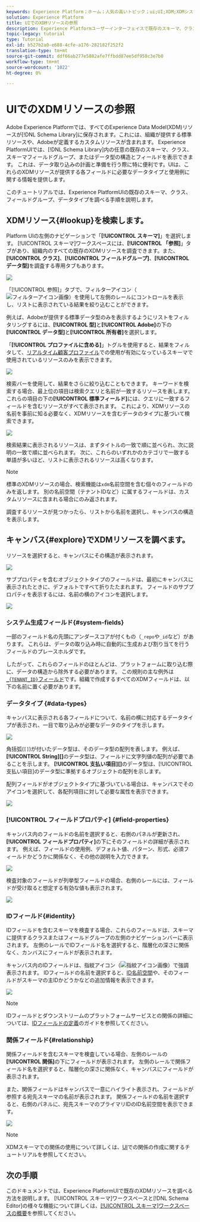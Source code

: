 ```yaml
---
keywords: Experience Platform；ホーム；人気の高いトピック；ui;UI;XDM;XDMシステム；エクスペリエンスデータモデル；エクスペリエンスデータモデル；エクスペリエンスデータモデル；データモデル；データモデル；エクスプローラ；クラス；フィールドグループ；スキーマ;
solution: Experience Platform
title: UIでのXDMリソースの参照
description: Experience Platformユーザーインターフェイスで既存のスキーマ、クラス、スキーマフィールドグループおよびデータタイプを調べる方法について説明します。
topic-legacy: tutorial
type: Tutorial
exl-id: b527b2a0-e688-4cfe-a176-282182f252f2
translation-type: tm+mt
source-git-commit: ddf66ab277e5882afe7ffbdd87ee5df958c3e7b0
workflow-type: tm+mt
source-wordcount: '1022'
ht-degree: 0%

---
```


# UIでのXDMリソースの参照

Adobe Experience Platformでは、すべてのExperience Data Model(XDM)リソースが[!DNL Schema Library]に保存されます。これには、組織が提供する標準リソースや、Adobeが定義するカスタムリソースが含まれます。 Experience PlatformUIでは、[!DNL Schema Library]内の任意の既存のスキーマ、クラス、スキーマフィールドグループ、またはデータ型の構造とフィールドを表示できます。 これは、データ取り込みの計画と準備を行う際に特に便利です。UIは、これらのXDMリソースが提供する各フィールドに必要なデータタイプと使用例に関する情報を提供します。

このチュートリアルでは、Experience PlatformUIの既存のスキーマ、クラス、フィールドグループ、データタイプを調べる手順を説明します。

## XDMリソース{#lookup}を検索します。

Platform UIの左側のナビゲーションで「**[!UICONTROL スキーマ]**」を選択します。 [!UICONTROL スキーマ]ワークスペースには、**[!UICONTROL 「参照]**」タブがあり、組織内のすべての既存のXDMリソースを調査できます。また、**[!UICONTROL クラス]**、**[!UICONTROL フィールドグループ]**、**[!UICONTROL データ型]**&#x200B;を調査する専用タブもあります。

![](../images/ui/explore/tabs.png)

「[!UICONTROL 参照]」タブで、フィルターアイコン（![フィルターアイコン画像](../images/ui/explore/icon.png)）を使用して左側のレールにコントロールを表示し、リストに表示されている結果を絞り込むことができます。

例えば、Adobeが提供する標準データ型のみを表示するようにリストをフィルタリングするには、**[!UICONTROL 型]**&#x200B;と&#x200B;**[!UICONTROL Adobe]**&#x200B;の下の&#x200B;**[!UICONTROL データ型]**&#x200B;と&#x200B;**[!UICONTROL 所有者]**&#x200B;を選択します。

「**[!UICONTROL プロファイルに含める]**」トグルを使用すると、結果をフィルタして、[リアルタイム顧客プロファイル](../../profile/home.md)での使用が有効になっているスキーマで使用されているリソースのみを表示できます。

![](../images/ui/explore/filter.png)

検索バーを使用して、結果をさらに絞り込むこともできます。 キーワードを検索する場合、最上位の項目は検索クエリと名前が一致するリソースを表します。 これらの項目の下の&#x200B;**[!UICONTROL 標準フィールド]**&#x200B;には、クエリに一致するフィールドを含むリソースがすべて表示されます。 これにより、XDMリソースの名前を事前に知る必要なく、XDMリソースを含むデータのタイプに基づいて検索できます。

![](../images/ui/explore/search.png)

検索結果に表示されるリソースは、まずタイトルの一致で順に並べられ、次に説明の一致で順に並べられます。 次に、これらのいずれかのカテゴリで一致する単語が多いほど、リストに表示されるリソースは高くなります。

>[!NOTE]
>
>標準のXDMリソースの場合、検索機能は`xdm`名前空間を含む個々のフィールドのみを返します。 別の名前空間（テナントIDなど）に属するフィールドは、カスタムリソースに含まれる場合にのみ返されます。

調査するリソースが見つかったら、リストから名前を選択し、キャンバスの構造を表示します。

## キャンバス{#explore}でXDMリソースを調べます。

リソースを選択すると、キャンバスにその構造が表示されます。

![](../images/ui/explore/canvas.png)

サブプロパティを含むオブジェクトタイプのフィールドは、最初にキャンバスに表示されたときに、デフォルトですべて折りたたまれます。 フィールドのサブプロパティを表示するには、名前の横のアイコンを選択します。

![](../images/ui/explore/field-expand.png)

### システム生成フィールド{#system-fields}

一部のフィールド名の先頭にアンダースコアが付くもの（`_repo`や`_id`など）があります。 これらは、データの取り込み時に自動的に生成および割り当てを行うフィールドのプレースホルダです。

したがって、これらのフィールドのほとんどは、プラットフォームに取り込む際に、データの構造から除外する必要があります。 この規則の主な例外は[`_{TENANT_ID}`フィールド](../api/getting-started.md#know-your-tenant_id)です。組織で作成するすべてのXDMフィールドは、以下の名前に置く必要があります。

### データタイプ {#data-types}

キャンバスに表示される各フィールドについて、名前の横に対応するデータタイプが表示され、一目で取り込みが必要なデータのタイプを示します。

![](../images/ui/explore/data-types.png)

角括弧(`[]`)が付いたデータ型は、そのデータ型の配列を表します。 例えば、**[!UICONTROL String]\[]**&#x200B;のデータ型は、フィールドに文字列値の配列が必要であることを示します。 **[!UICONTROL 支払い項目]\[]**&#x200B;のデータ型は、[!UICONTROL 支払い項目]のデータ型に準拠するオブジェクトの配列を示します。

配列フィールドがオブジェクトタイプに基づいている場合は、キャンバスでそのアイコンを選択して、各配列項目に対して必要な属性を表示できます。

![](../images/ui/explore/array-type.png)

### [!UICONTROL フィールドプロパティ] {#field-properties}

キャンバス内のフィールドの名前を選択すると、右側のパネルが更新され、**[!UICONTROL フィールドプロパティ]**&#x200B;の下にそのフィールドの詳細が表示されます。 例えば、フィールドの使用例、デフォルト値、パターン、形式、必須フィールドかどうかに関係なく、その他の説明を入力できます。

![](../images/ui/explore/field-properties.png)

検査対象のフィールドが列挙型フィールドの場合、右側のレールには、フィールドが受け取ると想定する有効な値も表示されます。

![](../images/ui/explore/enum-field.png)

### IDフィールド{#identity}

IDフィールドを含むスキーマを検査する場合、これらのフィールドは、スキーマに提供するクラスまたはフィールドグループの左側のナビゲーションバーに表示されます。 左側のレールでIDフィールド名を選択すると、階層化の深さに関係なく、カンバスにフィールドが表示されます。

キャンバス内のIDフィールドは、指紋アイコン（![指紋アイコン画像](../images/ui/explore/identity-symbol.png)）で強調表示されます。 IDフィールドの名前を選択すると、[ID名前空間](../../identity-service/namespaces.md)や、そのフィールドがスキーマの主IDかどうかなどの追加情報を表示できます。

![](../images/ui/explore/identity-field.png)

>[!NOTE]
>
>IDフィールドとダウンストリームのプラットフォームサービスとの関係の詳細については、[IDフィールドの定義](./fields/identity.md)のガイドを参照してください。

### 関係フィールド{#relationship}

関係フィールドを含むスキーマを検査している場合、左側のレールの&#x200B;**[!UICONTROL 関係]**&#x200B;の下にフィールドが表示されます。 左側のレールで関係フィールド名を選択すると、階層化の深さに関係なく、キャンバスにフィールドが表示されます。

また、関係フィールドはキャンバスで一意にハイライト表示され、フィールドが参照する宛先スキーマの名前が表示されます。 関係フィールドの名前を選択すると、右側のパネルに、宛先スキーマのプライマリIDのID名前空間を表示できます。

![](../images/ui/explore/relationship-field.png)

>[!NOTE]
>
>XDMスキーマでの関係の使用について詳しくは、[UI](../tutorials/relationship-ui.md)での関係の作成に関するチュートリアルを参照してください。

## 次の手順

このドキュメントでは、Experience PlatformUIで既存のXDMリソースを調べる方法を説明します。 [!UICONTROL スキーマ]ワークスペースと[!DNL Schema Editor]の様々な機能について詳しくは、[[!UICONTROL スキーマ]ワークスペースの概要](./overview.md)を参照してください。
